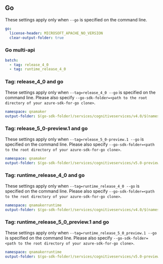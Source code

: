 ## Go

These settings apply only when `--go` is specified on the command line.

``` yaml $(go)
go:
  license-header: MICROSOFT_APACHE_NO_VERSION
  clear-output-folder: true
```

### Go multi-api

``` yaml $(go) && $(multiapi)
batch:
  - tag: release_4_0
  - tag: runtime_release_4_0
```

### Tag: release_4_0 and go

These settings apply only when `--tag=release_4_0 --go` is specified on the command line.
Please also specify `--go-sdk-folder=<path to the root directory of your azure-sdk-for-go clone>`.

``` yaml $(tag) == 'release_4_0' && $(go)
namespace: qnamaker
output-folder: $(go-sdk-folder)/services/cognitiveservices/v4.0/$(namespace)
```

### Tag: release_5_0-preview.1 and go

These settings apply only when `--tag=release_5_0-preview.1 --go` is specified on the command line.
Please also specify `--go-sdk-folder=<path to the root directory of your azure-sdk-for-go clone>`.

``` yaml $(tag) == 'release_5_0-preview.1' && $(go)
namespace: qnamaker
output-folder: $(go-sdk-folder)/services/cognitiveservices/v5.0-preview.1/$(namespace)
```


### Tag: runtime_release_4_0 and go

These settings apply only when `--tag=runtime_release_4_0 --go` is specified on the command line.
Please also specify `--go-sdk-folder=<path to the root directory of your azure-sdk-for-go clone>`.

``` yaml $(tag) == 'runtime_release_4_0' && $(go)
namespace: qnamakerruntime
output-folder: $(go-sdk-folder)/services/cognitiveservices/v4.0/$(namespace)
```


### Tag: runtime_release_5_0_preview.1 and go

These settings apply only when `--tag=runtime_release_5_0_preview.1 --go` is specified on the command line.
Please also specify `--go-sdk-folder=<path to the root directory of your azure-sdk-for-go clone>`.

``` yaml $(tag) == 'runtime_release_5_0_preview.1' && $(go)
namespace: qnamakerruntime
output-folder: $(go-sdk-folder)/services/cognitiveservices/v5.0-preview.1/$(namespace)
```